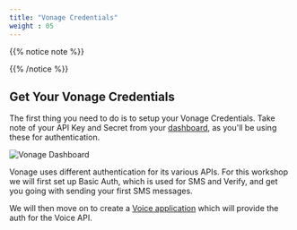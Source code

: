 ```yaml
---
title: "Vonage Credentials"
weight : 05
---
```

{{% notice note %}}

{{% /notice %}}

## Get Your Vonage Credentials

The first thing you need to do is to setup your Vonage Credentials. Take note of your API Key and Secret from your [dashboard](https://dashboard.nexmo.com), as you'll be using these for authentication.

![Vonage Dashboard](/Vonage_Dashboard.png)

Vonage uses different authentication for its various APIs. For this workshop we will first set up Basic Auth, which is used for SMS and Verify, and get you going with sending your first SMS messages.

We will then move on to create a [Voice application](https://dashboard.nexmo.com/applications) which will provide the auth for the Voice API.